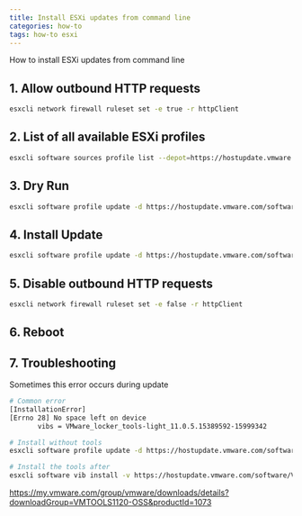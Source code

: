 ```yaml
---
title: Install ESXi updates from command line
categories: how-to
tags: how-to esxi
---
```


How to install ESXi updates from command line

## 1. Allow outbound HTTP requests  

```bash
esxcli network firewall ruleset set -e true -r httpClient
```

## 2. List of all available ESXi profiles  

```bash
esxcli software sources profile list --depot=https://hostupdate.vmware.com/software/VUM/PRODUCTION/main/vmw-depot-index.xml |grep ESXi-7
```

## 3. Dry Run 

```bash
esxcli software profile update -d https://hostupdate.vmware.com/software/VUM/PRODUCTION/main/vmw-depot-index.xml -p ESXi-7.0U1b-17168206-standard --dry-run
```

## 4. Install Update

```bash
esxcli software profile update -d https://hostupdate.vmware.com/software/VUM/PRODUCTION/main/vmw-depot-index.xml -p ESXi-7.0U1b-17168206-standard
```


## 5. Disable outbound HTTP requests  

```bash
esxcli network firewall ruleset set -e false -r httpClient
```

## 6. Reboot 


## 7. Troubleshooting

Sometimes this error occurs during update
```bash
# Common error
[InstallationError]
[Errno 28] No space left on device
       vibs = VMware_locker_tools-light_11.0.5.15389592-15999342

# Install without tools
esxcli software profile update -d https://hostupdate.vmware.com/software/VUM/PRODUCTION/main/vmw-depot-index.xml -p ESXi-6.7.0-20191204001-no-tools

# Install the tools after
esxcli software vib install -v https://hostupdate.vmware.com/software/VUM/PRODUCTION/main/esx/vmw/vib20/tools-light/VMware_locker_tools-light_11.0.5.15389592-15999342.vib


```
https://my.vmware.com/group/vmware/downloads/details?downloadGroup=VMTOOLS1120-OSS&productId=1073